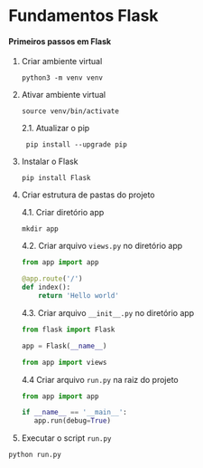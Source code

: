 # Fundamentos Flask

#### Primeiros passos em Flask

1. Criar ambiente virtual
    ```
    python3 -m venv venv
    ```
2. Ativar ambiente virtual
    ```
    source venv/bin/activate
    ```
   2.1. Atualizar o pip
   ```
    pip install --upgrade pip
    ```
3. Instalar o Flask
    ```
    pip install Flask
    ```
4. Criar estrutura de pastas do projeto
    
    4.1. Criar diretório app
    ```
   mkdir app
    ```
   4.2. Criar arquivo `views.py` no diretório app
   ```python
   from app import app

   @app.route('/')
   def index():
       return 'Hello world'
    ```
   
   4.3. Criar arquivo `__init__.py` no diretório app
    ```python
   from flask import Flask
    
   app = Flask(__name__)
    
   from app import views
    ```
    
    4.4 Criar arquivo `run.py` na raiz do projeto
    ```python
   from app import app

   if __name__ == '__main__':
       app.run(debug=True)
    ```
5. Executar o script `run.py`
```
python run.py
```